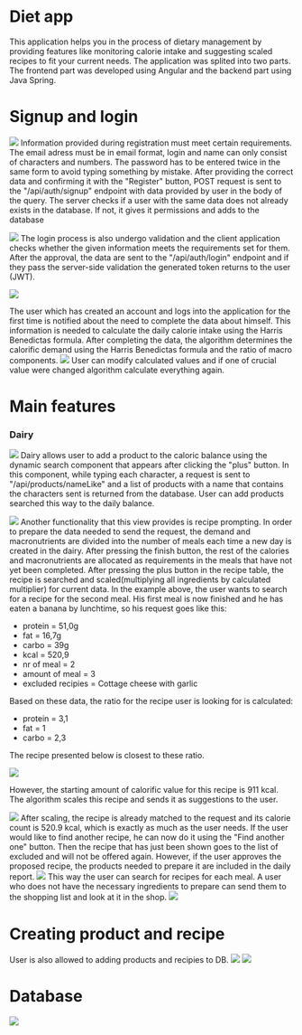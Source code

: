 # Diet app
  This application helps you in the process of dietary management by providing features like monitoring calorie intake and suggesting scaled recipes to fit your current needs.
The application was splited into two parts. The frontend part was developed using Angular and the backend part using Java Spring. 

# Signup and login

![](scrOfApp/create.png)
Information provided during registration must meet certain requirements. The email adress must be in email format, login and name can only consist of characters and numbers.
The password has to be entered twice in the same form to avoid typing something
by mistake. After providing the correct data and confirming it with the "Register" button, POST request is sent to the "/api/auth/signup" endpoint with data provided by
user in the body of the query. The server checks if a user with the same data does not
already exists in the database. If not, it gives it permissions and adds to the database

![](scrOfApp/login.png)
The login process is also undergo validation and the client application checks whether the given
information meets the requirements set for them. After the approval, the data are sent
to the "/api/auth/login" endpoint and if they pass the server-side validation 
the generated token returns to the user (JWT).

![](scrOfApp/detail.png)

The user which has created an account and logs into the application for the first time is notified about
the need to complete the data about himself. This information is needed to calculate the daily calorie intake using the Harris Benedictas formula.
After completing the data, the algorithm determines the calorific demand using the Harris Benedictas formula and
the ratio of macro components. 
![](scrOfApp/calculatedDetailData.png)
User can modify calculated values and if one of crucial value were changed algorithm calculate everything again.
# Main features
### Dairy
![](scrOfApp/daily.jpg)
Dairy allows user to add a product to the caloric balance using the dynamic search component that appears after clicking the "plus" button. In this component, while typing each character, a request is sent to "/api/products/nameLike" and a list of products with a name that contains the characters sent is returned from the database. User can add  products searched this way to the daily balance. 

![](scrOfApp/recipeHint.jpg)
Another functionality that this view provides is recipe prompting. In order to prepare the data needed to send the request, the demand and macronutrients are divided into the number of meals each time a new day is created in the dairy. After pressing the finish button, the rest of the calories and macronutrients are allocated as requirements in the meals that have not yet been completed. After pressing the plus button in the recipe table, the recipe is searched and scaled(multiplying all ingredients by calculated multiplier) for
current data. In the example above, the user wants to search for a recipe for the second meal. His first meal is now finished and he has eaten a banana by lunchtime, so his request goes like this:

- protein = 51,0g
- fat = 16,7g
- carbo = 39g
- kcal = 520,9
- nr of meal = 2
- amount of meal = 3
- excluded recipies = Cottage cheese with garlic

Based on these data, the ratio for the recipe user is looking for is calculated:

- protein = 3,1
- fat = 1
- carbo = 2,3

The recipe presented below is closest to these ratio.

![](scrOfApp/recipeInDB.jpg)

However, the starting amount of calorific value for this recipe is 911 kcal. The algorithm scales this recipe and sends it as suggestions to the user.

![](scrOfApp/hintedRecipe.png)
After scaling, the recipe is already matched to the request and its calorie count is 520.9
kcal, which is exactly as much as the user needs. If the user would like to find another recipe, he can now do it using the "Find another one" button.
Then the recipe that has just been shown goes to the list of excluded and will not be offered again. However, if the user approves the proposed recipe, the products needed to prepare it are included in the daily report.
![](scrOfApp/productsAddedInDiary.png)
This way the user can search for recipes for each meal. A user who does not have the necessary ingredients to prepare can send them to the shopping list and look at it
in the shop.
![](scrOfApp/shoppingList.png)
# Creating product and recipe
User is also allowed to adding products and recipies to DB.
![](scrOfApp/product.png)
![](scrOfApp/recipe.png)
# Database
![](scrOfApp/diagram.png)


